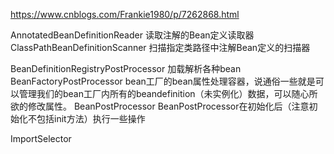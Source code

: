 https://www.cnblogs.com/Frankie1980/p/7262868.html


AnnotatedBeanDefinitionReader
    读取注解的Bean定义读取器
ClassPathBeanDefinitionScanner
    扫描指定类路径中注解Bean定义的扫描器

BeanDefinitionRegistryPostProcessor
    加载解析各种bean
BeanFactoryPostProcessor
    bean工厂的bean属性处理容器，说通俗一些就是可以管理我们的bean工厂内所有的beandefinition（未实例化）数据，可以随心所欲的修改属性。
BeanPostProcessor
    BeanPostProcessor在初始化后（注意初始化不包括init方法）执行一些操作
    
    
ImportSelector
    